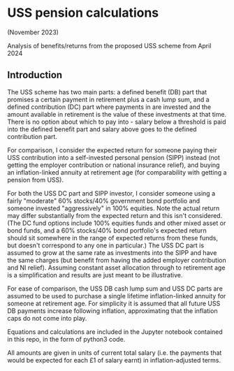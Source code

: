# USS pension calculations

(November 2023)

Analysis of benefits/returns from the proposed USS scheme from April 2024

## Introduction
The USS scheme has two main parts: a defined benefit (DB) part that promises a certain payment in retirement plus a cash lump sum, and a defined contribution (DC) part where payments in are invested and the amount available in retirement is the value of these investments at that time. There is no option about which to pay into - salary below a threshold is paid into the defined benefit part and salary above goes to the defined contribution part.

For comparison, I consider the expected return for someone paying their USS contribution into a self-invested personal pension (SIPP) instead (not getting the employer contribution or national insurance relief), and buying an inflation-linked annuity at retirement age (for comparability with getting a pension from USS).

For both the USS DC part and SIPP investor, I consider someone using a fairly "moderate" 60% stocks/40% government bond portfolio and someone invested "aggressively" in 100% equities. Note the actual return may differ substantially from the expected return and this isn't considered. (The DC fund options include 100% equities funds and other mixed asset or bond funds, and a 60% stocks/40% bond portfolio's expected return should sit somewhere in the range of expected returns from these funds, but doesn't correspond to any one in particular.) The USS DC part is assumed to grow at the same rate as investments into the SIPP and have the same charges (but benefit from having the added employer contribution and NI relief). Assuming constant asset allocation through to retirement age is a simplification and results are just meant to be illustrative.

For ease of comparison, the USS DB cash lump sum and USS DC parts are assumed to be used to purchase a single lifetime inflation-linked annuity for someone at retirement age. For simplicity it is assumed that all future USS DB payments increase following inflation, approximating that the inflation caps do not come into play.

Equations and calculations are included in the Jupyter notebook contained in this repo, in the form of python3 code.

All amounts are given in units of current total salary (i.e. the payments that would be expected for each £1 of salary earnt) in inflation-adjusted terms. 
